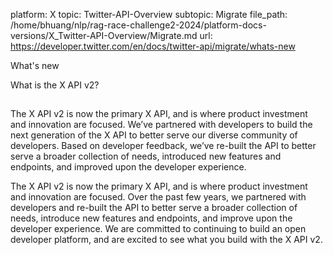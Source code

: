 platform: X
topic: Twitter-API-Overview
subtopic: Migrate
file_path: /home/bhuang/nlp/rag-race-challenge2-2024/platform-docs-versions/X_Twitter-API-Overview/Migrate.md
url: https://developer.twitter.com/en/docs/twitter-api/migrate/whats-new

What's new

What is the X API v2?  
## 

The X API v2 is now the primary X API, and is where product investment and innovation are focused. We’ve partnered with developers to build the next generation of the X API to better serve our diverse community of developers. Based on developer feedback, we’ve re-built the API to better serve a broader collection of needs, introduced new features and endpoints, and improved upon the developer experience.  

The X API v2 is now the primary X API, and is where product investment and innovation are focused. Over the past few years, we partnered with developers and re-built the API to better serve a broader collection of needs, introduce new features and endpoints, and improve upon the developer experience. We are committed to continuing to build an open developer platform, and are excited to see what you build with the X API v2.